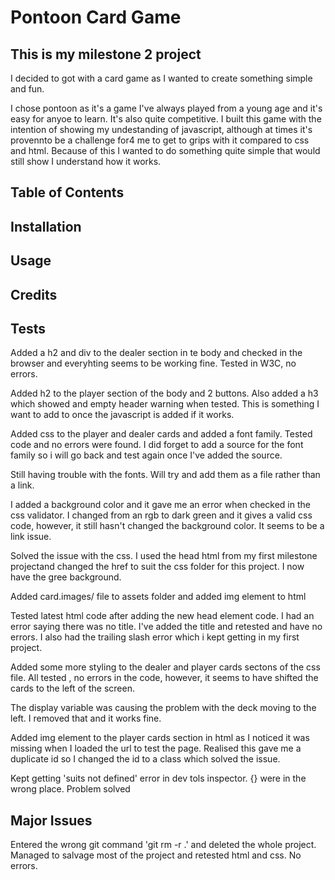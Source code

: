 # Pontoon Card Game

## This is my milestone 2 project

I decided to got with a card game as I wanted to create something simple and fun.

I chose pontoon as it's a game I've always played from a young age and it's easy for anyoe to learn. It's also quite competitive.
I built this game with the intention of showing my undestanding of javascript, although at times it's provennto be a challenge for4 me to get to grips with it compared to css and html. Because of this I wanted to do something quite simple that would still show I understand how it works.

## Table of Contents

## Installation

## Usage

## Credits

## Tests


Added a h2 and div to the dealer section in te body and checked in the browser and everyhting seems to be working fine. Tested in W3C, no errors.
<!--add screenshots from assets folder once uploaded to file - screenshot1-->

Added h2 to the player section of the body and 2 buttons. Also added a h3 which showed and empty header warning when tested. This is something I want to add to once the javascript is added if it works.
<!-- add screenshot 2 -->

<!-- need to test the h3 once I've added the javascript. not sure if what I have in mind will work but I'll run test once I get to that point and show results in here -->

Added css to the player and dealer cards and added a font family. Tested code and no errors were found. <!-- add screen shot-->
I did forget to add a source for the font family so i will go back and test again once I've added the source.
<!-- find fonts in google fonts and add to css file -->

Still having trouble with the fonts. Will try and add them as a file rather than a link.
<!-- I copied and pasted the head element html from my first milestone project and the fonts are now working fine on all sections. -->

<!-- add screenshot of url with green background and correct fonts -->

I added a background color and it gave me an error when checked in the css validator. I changed from an rgb to dark green and it gives a valid css code, however, it still hasn't changed the background color. It seems to be a link issue.
<!-- come back to css link as it still isn't working -->
Solved the issue with the css. I used the head html from my first milestone projectand changed the href to suit the css folder for this project. I now have the gree background.


Added card.images/ file to assets folder and added img element to html 
<!-- need to test code for images file -->

Tested latest html code after adding the new head element code. I had an error saying there was no title. I've added the title and retested and have no errors. I also had the trailing slash error which i kept getting in my first project.
<!-- add screen shot showing errors -->

Added some more styling to the dealer and player cards sectons of the css file. All tested , no errors in the code, however, it seems to have shifted the cards to the left of the screen.
<!-- revert back to previous css and add each variable 1 at a time -->
The display variable was causing the problem with the deck moving to the left. I removed that and it works fine.

Added img element to the player cards section in html as I noticed it was missing when I loaded the url to test the page. Realised this gave me a duplicate id so I changed the id to a class which solved the issue.
<!-- might have to make changes later and give both sections their own id -->

Kept getting 'suits not defined' error in dev tols inspector. {} were in the wrong place. Problem solved

## Major Issues

Entered the wrong git command 'git rm -r .' and deleted the whole project. Managed to salvage most of the project and retested html and css. No errors. 
<!-- going back through js to see what's missing and testing in the url -->